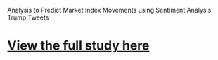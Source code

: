 
Analysis to Predict Market Index Movements using Sentiment Analysis Trump Tweets 

<a href="http://www.cse.ust.hk/~rossiter/independent_studies_projects/stocks_trump_tweets/stocks_trump_tweets_report.pdf"><h1>View the full study here </h1></a>
